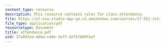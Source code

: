 ```yaml
---
content_type: resource
description: This resource contains rules for class attendance.
file: https://ol-ocw-studio-app-qa.s3.amazonaws.com/courses/17-55j-introduction-to-latin-american-studies-fall-2006/37a88feedddac49e3e77d2f57889fee7_attendance.pdf
file_type: application/pdf
resourcetype: Document
title: attendance.pdf
uid: 37a88fee-ddda-c49e-3e77-d2f57889fee7
---
```

